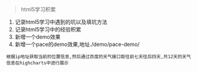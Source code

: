 > html5学习积累

1. 记录html5学习中遇到的坑以及填坑方法
2. 记录html5学习中的经验积累
3. 新增一个demo效果
4. 新增一个pace的demo效果,地址./demo/pace-demo/
  ```
  根据ip地址获取当前的位置信息,然后通过百度的天气接口取往前七天往后四天,共12天的天气信息在highcharts中进行展示
  ```
